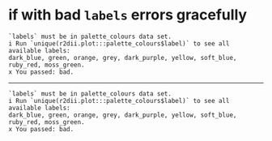 # if with bad `labels` errors gracefully

    `labels` must be in palette_colours data set.
    i Run `unique(r2dii.plot:::palette_colours$label)` to see all available labels:
    dark_blue, green, orange, grey, dark_purple, yellow, soft_blue, ruby_red, moss_green.
    x You passed: bad.

---

    `labels` must be in palette_colours data set.
    i Run `unique(r2dii.plot:::palette_colours$label)` to see all available labels:
    dark_blue, green, orange, grey, dark_purple, yellow, soft_blue, ruby_red, moss_green.
    x You passed: bad.


